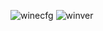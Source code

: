![winecfg](https://images.gitee.com/uploads/images/2021/0522/161030_6d1f900b_7896131.png "屏幕截图.png")
![winver](https://images.gitee.com/uploads/images/2021/0522/160956_10a6e252_7896131.png "屏幕截图.png")